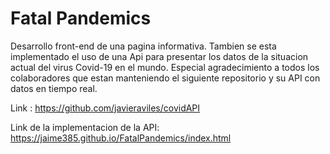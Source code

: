 # Fatal Pandemics
Desarrollo front-end de una pagina informativa.
Tambien se esta implementado el uso de una Api para presentar los datos de la situacion actual del virus Covid-19 en el mundo.
Especial agradecimiento a todos los colaboradores que estan manteniendo el siguiente repositorio y su API con datos en tiempo real.

Link : https://github.com/javieraviles/covidAPI

Link de la implementacion de la API: https://jaime385.github.io/FatalPandemics/index.html

